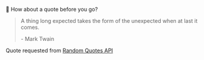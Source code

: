 📣 How about a quote before you go?

> A thing long expected takes the form of the unexpected when at last it comes.
>
> <p>- Mark Twain</p>

Quote requested from [Random Quotes API](https://github.com/lukePeavey/quotable)
